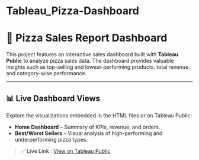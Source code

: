 # Tableau_Pizza-Dashboard
# 🍕 Pizza Sales Report Dashboard

This project features an interactive sales dashboard built with **Tableau Public** to analyze pizza sales data. The dashboard provides valuable insights such as top-selling and lowest-performing products, total revenue, and category-wise performance.

---

## 📊 Live Dashboard Views

Explore the visualizations embedded in the HTML files or on Tableau Public:

- **Home Dashboard** – Summary of KPIs, revenue, and orders.
- **Best/Worst Sellers** – Visual analysis of high-performing and underperforming pizza types.

> ✅ **Live Link** : [View on Tableau Public]([https://public.tableau.com/](https://public.tableau.com/views/PizzaSalesReport_17478334166580/Home?:language=en-GB&:sid=&:redirect=auth&:display_count=n&:origin=viz_share_link))
